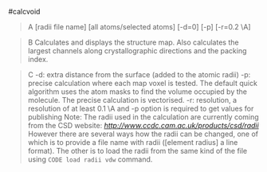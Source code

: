 #calcvoid


>A [radii file name] [all atoms/selected atoms] [-d=0] [-p] [-r=0.2 \\A]

>B Calculates and displays the structure map. Also calculates the largest channels along crystallographic directions and the packing index. 

>C -d: extra distance from the surface (added to the atomic radii)
-p: precise calculation where each map voxel is tested. The default quick algorithm uses the atom masks to find the volume occupied by the molecule. The precise calculation is vectorised.
-r: resolution, a resolution of at least 0.1 \\A  and -p option is required to get values for publishing
Note: The radii used in the calculation are currently coming from the CSD website:
*http://www.ccdc.cam.ac.uk/products/csd/radii*
However there are several ways how the radii can be changed, one of which is to provide  a file name with radii ([element radius] a line format). The other is to load the radii from the same kind of the file using `CODE load radii vdw` command.
